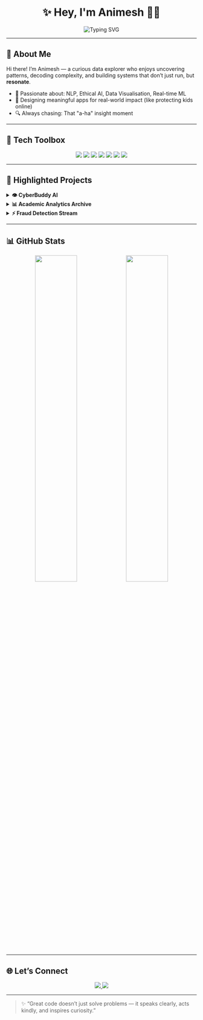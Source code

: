 <h1 align="center">✨ Hey, I'm Animesh 👨‍💻</h1>
<p align="center">
  <img src="https://readme-typing-svg.herokuapp.com?font=Fira+Code&duration=2000&pause=1000&color=F70D5A&center=true&vCenter=true&width=435&lines=Data+Explorer;ML+Tinkerer;Insight+Storyteller;Clean+Code+Advocate;Always+Learning+🚀" alt="Typing SVG" />
</p>

---

## 🧭 About Me

Hi there! I’m Animesh — a curious data explorer who enjoys uncovering patterns, decoding complexity, and building systems that don’t just run, but **resonate**.

- 🎯 Passionate about: NLP, Ethical AI, Data Visualisation, Real-time ML
- 🎨 Designing meaningful apps for real-world impact (like protecting kids online)
- 🔍 Always chasing: That "a-ha" insight moment

---

## 🧰 Tech Toolbox

<p align="center">
  <img src="https://img.shields.io/badge/-Python-3776AB?style=for-the-badge&logo=python&logoColor=white"/>
  <img src="https://img.shields.io/badge/-R-276DC3?style=for-the-badge&logo=r&logoColor=white"/>
  <img src="https://img.shields.io/badge/-SQL-4479A1?style=for-the-badge&logo=mysql&logoColor=white"/>
  <img src="https://img.shields.io/badge/-JavaScript-F7DF1E?style=for-the-badge&logo=javascript&logoColor=black"/>
  <img src="https://img.shields.io/badge/-Jupyter-F37626?style=for-the-badge&logo=jupyter&logoColor=white"/>
  <img src="https://img.shields.io/badge/-PySpark-E25A1C?style=for-the-badge&logo=apache-spark&logoColor=white"/>
  <img src="https://img.shields.io/badge/-AWS-232F3E?style=for-the-badge&logo=amazon-aws"/>
</p>

---

## 🚀 Highlighted Projects

<details>
  <summary><b>👁️ CyberBuddy AI</b></summary>
  <p>
    <br>
    🛡️ A kid-friendly app that detects and explains cyberbullying using NLP + emotional insight  
    🔧 <code>Transformers</code> • <code>Flask</code> • <code>Emotion AI</code>  
    🔗 <a href="https://github.com/Anni2612/cyberbuddy-ai">View Project</a>
  </p>
</details>

<details>
  <summary><b>📊 Academic Analytics Archive</b></summary>
  <p>
    <br>
    📚 A cleanly organized portfolio of Monash Data Science projects across all semesters  
    🔧 <code>SQL</code> • <code>Jupyter</code> • <code>R</code> • <code>Storytelling</code>  
    🔗 <a href="https://github.com/Anni2612/academic-analytics-archive">View Repository</a>
  </p>
</details>

<details>
  <summary><b>⚡ Fraud Detection Stream</b></summary>
  <p>
    <br>
    💸 Detects frauds in real time using streaming ML pipelines  
    🔧 <code>PySpark</code> • <code>Kafka</code> • <code>MLlib</code>  
    🔗 <a href="https://github.com/Anni2612/fraud-detection-stream">View Code</a>
  </p>
</details>

---

## 📊 GitHub Stats

<p align="center">
  <img src="https://github-readme-stats.vercel.app/api?username=Anni2612&show_icons=true&theme=tokyonight&count_private=true" width="47%">
  <img src="https://github-readme-streak-stats.herokuapp.com/?user=Anni2612&theme=tokyonight" width="47%">
</p>

---

## 🌐 Let’s Connect

<p align="center">
  <a href="https://www.linkedin.com/in/animesh-d-525826104/" target="_blank">
    <img src="https://img.shields.io/badge/LinkedIn-blue?style=for-the-badge&logo=linkedin&logoColor=white" />
  </a>
  <a href="https://github.com/Anni2612?tab=repositories" target="_blank">
    <img src="https://img.shields.io/badge/My Projects-181717?style=for-the-badge&logo=github&logoColor=white" />
  </a>
</p>

---

> ✨ “Great code doesn’t just solve problems — it speaks clearly, acts kindly, and inspires curiosity.”
